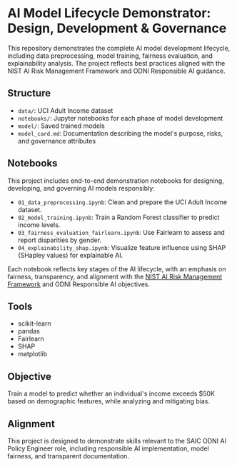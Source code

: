 # AI Model Lifecycle Demonstrator: Design, Development & Governance

This repository demonstrates the complete AI model development lifecycle, including data preprocessing, model training, fairness evaluation, and explainability analysis. The project reflects best practices aligned with the NIST AI Risk Management Framework and ODNI Responsible AI guidance.

## Structure

- `data/`: UCI Adult Income dataset
- `notebooks/`: Jupyter notebooks for each phase of model development
- `model/`: Saved trained models
- `model_card.md`: Documentation describing the model's purpose, risks, and governance attributes

## Notebooks

This project includes end-to-end demonstration notebooks for designing, developing, and governing AI models responsibly:

- `01_data_preprocessing.ipynb`: Clean and prepare the UCI Adult Income dataset.
- `02_model_training.ipynb`: Train a Random Forest classifier to predict income levels.
- `03_fairness_evaluation_fairlearn.ipynb`: Use Fairlearn to assess and report disparities by gender.
- `04_explainability_shap.ipynb`: Visualize feature influence using SHAP (SHapley values) for explainable AI.

Each notebook reflects key stages of the AI lifecycle, with an emphasis on fairness, transparency, and alignment with the [NIST AI Risk Management Framework](https://www.nist.gov/itl/ai-risk-management-framework) and ODNI Responsible AI objectives.

## Tools

- scikit-learn
- pandas
- Fairlearn
- SHAP
- matplotlib

## Objective

Train a model to predict whether an individual's income exceeds $50K based on demographic features, while analyzing and mitigating bias.

## Alignment

This project is designed to demonstrate skills relevant to the SAIC ODNI AI Policy Engineer role, including responsible AI implementation, model fairness, and transparent documentation.
